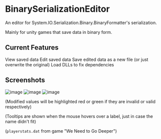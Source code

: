 # BinarySerializationEditor
 An editor for System.IO.Serialization.Binary.BinaryFormatter's serialization.
 
 Mainly for unity games that save data in binary form.


## Current Features
View saved data
Edit saved data
Save edited data as a new file (or just overwrite the original)
Load DLLs to fix dependencies


## Screenshots

![image](https://user-images.githubusercontent.com/63355054/178862333-a14c9b6c-8d14-4f8d-9782-6dedd5ea1f39.png)
![image](https://user-images.githubusercontent.com/63355054/178862425-0bf42f5b-4b13-476e-84ef-18e38e9cf681.png)
![image](https://user-images.githubusercontent.com/63355054/178862408-26e81d51-b12b-4227-a86a-65d07c190626.png)


(Modified values will be highlighted red or green if they are invalid or valid respectively)

(Tooltips are shown when the mouse hovers over a label, just in case the name didn't fit)

(`playerstats.dat` from game "We Need to Go Deeper")
